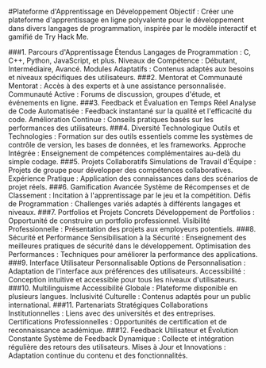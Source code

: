 #Plateforme d'Apprentissage en Développement
Objectif : Créer une plateforme d'apprentissage en ligne polyvalente pour le développement dans divers langages de programmation, inspirée par le modèle interactif et gamifié de Try Hack Me.

###1. Parcours d'Apprentissage Étendus
Langages de Programmation : C, C++, Python, JavaScript, et plus.
Niveaux de Compétence : Débutant, Intermédiaire, Avancé.
Modules Adaptatifs : Contenus adaptés aux besoins et niveaux spécifiques des utilisateurs.
###2. Mentorat et Communauté
Mentorat : Accès à des experts et à une assistance personnalisée.
Communauté Active : Forums de discussion, groupes d'étude, et événements en ligne.
###3. Feedback et Évaluation en Temps Réel
Analyse de Code Automatisée : Feedback instantané sur la qualité et l'efficacité du code.
Amélioration Continue : Conseils pratiques basés sur les performances des utilisateurs.
###4. Diversité Technologique
Outils et Technologies : Formation sur des outils essentiels comme les systèmes de contrôle de version, les bases de données, et les frameworks.
Approche Intégrée : Enseignement de compétences complémentaires au-delà du simple codage.
###5. Projets Collaboratifs
Simulations de Travail d'Équipe : Projets de groupe pour développer des compétences collaboratives.
Expérience Pratique : Application des connaissances dans des scénarios de projet réels.
###6. Gamification Avancée
Système de Récompenses et de Classement : Incitation à l'apprentissage par le jeu et la compétition.
Défis de Programmation : Challenges variés adaptés à différents langages et niveaux.
###7. Portfolios et Projets Concrets
Développement de Portfolios : Opportunité de construire un portfolio professionnel.
Visibilité Professionnelle : Présentation des projets aux employeurs potentiels.
###8. Sécurité et Performance
Sensibilisation à la Sécurité : Enseignement des meilleures pratiques de sécurité dans le développement.
Optimisation des Performances : Techniques pour améliorer la performance des applications.
###9. Interface Utilisateur Personnalisable
Options de Personnalisation : Adaptation de l'interface aux préférences des utilisateurs.
Accessibilité : Conception intuitive et accessible pour tous les niveaux d'utilisateurs.
###10. Multilinguisme
Accessibilité Globale : Plateforme disponible en plusieurs langues.
Inclusivité Culturelle : Contenus adaptés pour un public international.
###11. Partenariats Stratégiques
Collaborations Institutionnelles : Liens avec des universités et des entreprises.
Certifications Professionnelles : Opportunités de certification et de reconnaissance académique.
###12. Feedback Utilisateur et Évolution Constante
Système de Feedback Dynamique : Collecte et intégration régulière des retours des utilisateurs.
Mises à Jour et Innovations : Adaptation continue du contenu et des fonctionnalités.
